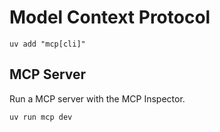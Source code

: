 # Model Context Protocol

```pwershell
uv add "mcp[cli]"
```

## MCP Server

Run a MCP server with the MCP Inspector.

```powershell
uv run mcp dev
```

